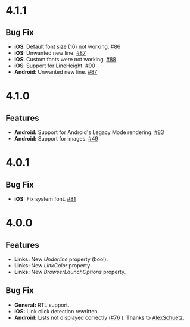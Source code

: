 # 4.1.1

## Bug Fix
* **iOS**: Default font size (16) not working. [#86](https://github.com/matteobortolazzo/HtmlLabelPlugin/issues/86)
* **iOS**: Unwanted new line. [#87](https://github.com/matteobortolazzo/HtmlLabelPlugin/issues/87)
* **iOS**: Custom fonts were not working. [#88](https://github.com/matteobortolazzo/HtmlLabelPlugin/issues/88)
* **iOS**: Support for LineHeight. [#90](https://github.com/matteobortolazzo/HtmlLabelPlugin/issues/90)
* **Android**: Unwanted new line. [#87](https://github.com/matteobortolazzo/HtmlLabelPlugin/issues/87)

# 4.1.0

## Features
* **Android:** Support for Android's Legacy Mode rendering. [#83](https://github.com/matteobortolazzo/HtmlLabelPlugin/pull/83)
* **Android:** Support for images. [#49](https://github.com/matteobortolazzo/HtmlLabelPlugin/issues/49)

# 4.0.1

## Bug Fix
* **iOS:** Fix system font. [#81](https://github.com/matteobortolazzo/HtmlLabelPlugin/issues/81)

# 4.0.0

## Features
* **Links:** New *Underline* property (bool).
* **Links:** New *LinkColor* property.
* **Links:** New *BrowserLaunchOptions* property.

## Bug Fix
* **General:** RTL support.
* **iOS:** Link click detection rewritten.
* **Android:** Lists not displayed correctly ([#76](https://github.com/matteobortolazzo/HtmlLabelPlugin/pull/76)
). Thanks to [AlexSchuetz](https://github.com/AlexSchuetz).